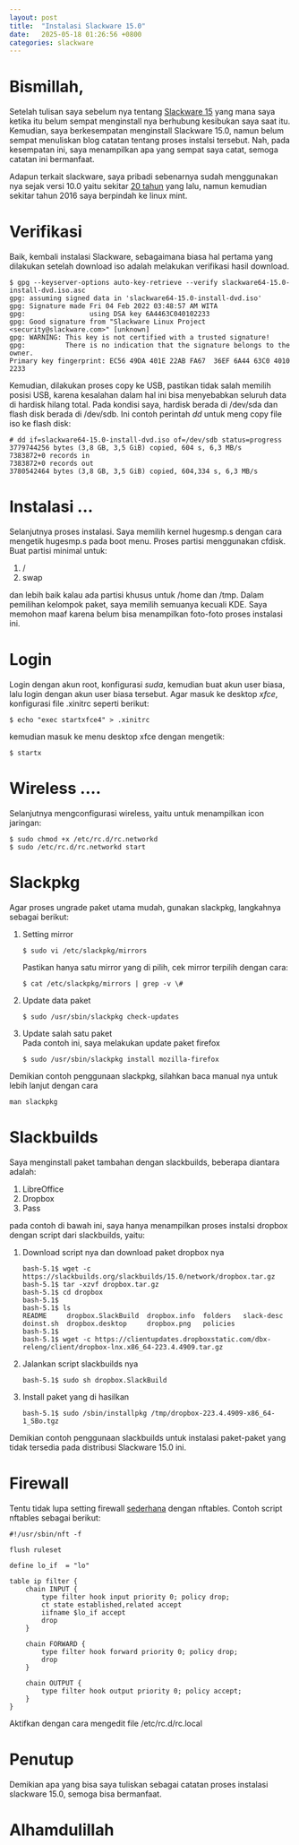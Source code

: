 ```yaml
---
layout: post
title:  "Instalasi Slackware 15.0"
date:   2025-05-18 01:26:56 +0800
categories: slackware
---
```


# Bismillah,

Setelah tulisan saya sebelum nya tentang [Slackware 15](http://127.0.0.1:4000/linux/2022/05/07/slackware-15-0.html) yang mana
saya ketika itu belum sempat menginstall nya berhubung kesibukan saya saat itu. Kemudian, saya berkesempatan menginstall
Slackware 15.0, namun belum sempat menuliskan blog catatan tentang proses instalsi tersebut. Nah, pada kesempatan ini, saya 
menampilkan apa yang sempat saya catat, semoga catatan ini bermanfaat.

Adapun terkait slackware, saya pribadi sebenarnya sudah menggunakan nya sejak versi 10.0 yaitu sekitar
[20 tahun](https://www.mail-archive.com/tanya-jawab@linux.or.id/msg24560.html) yang lalu, 
namun kemudian sekitar tahun 2016 saya berpindah ke linux mint.

# Verifikasi 

Baik, kembali instalasi Slackware, sebagaimana biasa hal pertama yang dilakukan setelah download iso adalah
melakukan verifikasi hasil download.

```text
$ gpg --keyserver-options auto-key-retrieve --verify slackware64-15.0-install-dvd.iso.asc 
gpg: assuming signed data in 'slackware64-15.0-install-dvd.iso'
gpg: Signature made Fri 04 Feb 2022 03:48:57 AM WITA
gpg:                using DSA key 6A4463C040102233
gpg: Good signature from "Slackware Linux Project <security@slackware.com>" [unknown]
gpg: WARNING: This key is not certified with a trusted signature!
gpg:          There is no indication that the signature belongs to the owner.
Primary key fingerprint: EC56 49DA 401E 22AB FA67  36EF 6A44 63C0 4010 2233
```

Kemudian, dilakukan proses copy ke USB, pastikan tidak salah memilih posisi USB, karena kesalahan 
dalam hal ini bisa menyebabkan seluruh data di hardisk hilang total. Pada kondisi saya, hardisk berada
di /dev/sda dan flash disk berada di /dev/sdb. Ini contoh perintah *dd* untuk meng copy file iso
ke flash disk:

```text
# dd if=slackware64-15.0-install-dvd.iso of=/dev/sdb status=progress
3779744256 bytes (3,8 GB, 3,5 GiB) copied, 604 s, 6,3 MB/s 
7383872+0 records in
7383872+0 records out
3780542464 bytes (3,8 GB, 3,5 GiB) copied, 604,334 s, 6,3 MB/s
```

# Instalasi ...

Selanjutnya proses instalasi. Saya memilih kernel hugesmp.s dengan cara mengetik hugesmp.s pada
boot menu. Proses partisi menggunakan cfdisk. Buat partisi minimal untuk:
1. /
2. swap

dan lebih baik kalau ada partisi khusus untuk /home dan /tmp. Dalam pemilihan kelompok paket, saya 
memilih semuanya kecuali KDE. Saya memohon maaf karena belum bisa menampilkan foto-foto proses instalasi
ini.

# Login

Login dengan akun root, konfigurasi *suda*, kemudian buat akun user biasa, lalu login dengan akun user biasa tersebut.
Agar masuk ke desktop *xfce*, konfigurasi file .xinitrc seperti berikut:

```text
$ echo "exec startxfce4" > .xinitrc
```

kemudian masuk ke menu desktop xfce dengan mengetik:

```text
$ startx 
```

# Wireless ....

Selanjutnya mengconfigurasi wireless, yaitu untuk menampilkan icon jaringan:

```text
$ sudo chmod +x /etc/rc.d/rc.networkd
$ sudo /etc/rc.d/rc.networkd start 
```

# Slackpkg

Agar proses ungrade paket utama mudah, gunakan slackpkg, langkahnya sebagai berikut:
1. Setting mirror  
    ```text
    $ sudo vi /etc/slackpkg/mirrors
    ```
    Pastikan hanya satu mirror yang di pilih, cek mirror terpilih dengan cara:
    ```text
    $ cat /etc/slackpkg/mirrors | grep -v \#
    ```

2. Update data paket      
    ```text
    $ sudo /usr/sbin/slackpkg check-updates
    ```

3. Update salah satu paket    
    Pada contoh ini, saya melakukan update paket firefox
    ```text
    $ sudo /usr/sbin/slackpkg install mozilla-firefox
    ```

Demikian contoh penggunaan slackpkg, silahkan baca manual nya untuk lebih lanjut dengan cara
```text
man slackpkg
```

# Slackbuilds

Saya menginstall paket tambahan dengan slackbuilds, beberapa diantara adalah:
1. LibreOffice 
2. Dropbox
3. Pass

pada contoh di bawah ini, saya hanya menampilkan proses instalsi dropbox dengan script dari slackbuilds, yaitu:
1. Download script nya dan download paket dropbox nya
    ```text
    bash-5.1$ wget -c https://slackbuilds.org/slackbuilds/15.0/network/dropbox.tar.gz
    bash-5.1$ tar -xzvf dropbox.tar.gz
    bash-5.1$ cd dropbox
    bash-5.1$ 
    bash-5.1$ ls
    README	   dropbox.SlackBuild  dropbox.info  folders   slack-desc
    doinst.sh  dropbox.desktop     dropbox.png   policies
    bash-5.1$ 
    bash-5.1$ wget -c https://clientupdates.dropboxstatic.com/dbx-releng/client/dropbox-lnx.x86_64-223.4.4909.tar.gz
    ```

2. Jalankan script slackbuilds nya
    ```text
    bash-5.1$ sudo sh dropbox.SlackBuild
    ```

3. Install paket yang di hasilkan
    ```text
    bash-5.1$ sudo /sbin/installpkg /tmp/dropbox-223.4.4909-x86_64-1_SBo.tgz
    ```

Demikian contoh penggunaan slackbuilds untuk instalasi paket-paket yang tidak tersedia pada distribusi Slackware 15.0 ini.

# Firewall

Tentu tidak lupa setting firewall [sederhana](http://127.0.0.1:4000/nftables/2019/12/15/nftables-01.html) dengan nftables. 
Contoh script nftables sebagai berikut:

```text
#!/usr/sbin/nft -f

flush ruleset

define lo_if  = "lo"

table ip filter {
	chain INPUT {
		type filter hook input priority 0; policy drop;
		ct state established,related accept
		iifname $lo_if accept
		drop
	}

	chain FORWARD {
		type filter hook forward priority 0; policy drop;
		drop
	}

	chain OUTPUT {
		type filter hook output priority 0; policy accept;
	}
}
```

Aktifkan dengan cara mengedit file /etc/rc.d/rc.local

# Penutup

Demikian apa yang bisa saya tuliskan sebagai catatan proses instalasi slackware 15.0, semoga bisa bermanfaat.

# Alhamdulillah
